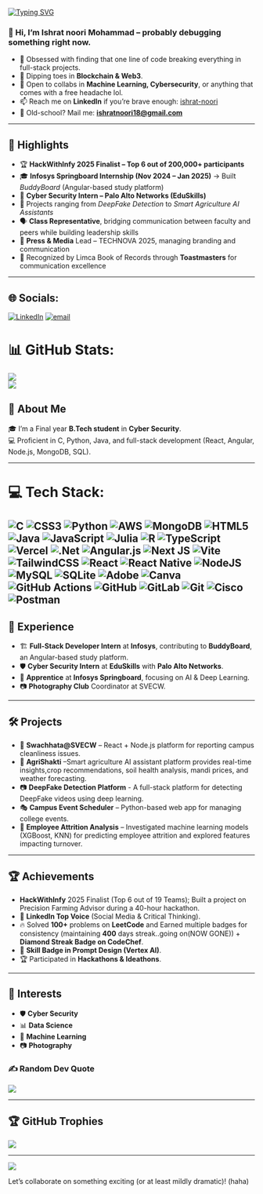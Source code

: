 
[![Typing SVG](https://readme-typing-svg.herokuapp.com?font=Fira+Code&size=26&pause=1000&color=F75C7E&width=800&lines=Welcome+to+my+GitHub+-+I%27m+Ishrat+Noori+Mohammad)](https://git.io/typing-svg)

### 👋 Hi, I’m Ishrat noori Mohammad – probably debugging something right now.

- 👀 Obsessed with finding that one line of code breaking everything in full-stack projects.  
- 🌱 Dipping toes in **Blockchain & Web3**.
- 💞️ Open to collabs in **Machine Learning, Cybersecurity**, or anything that comes with a free headache lol. 
- 📫 Reach me on **LinkedIn** if you’re brave enough: [ishrat-noori](https://www.linkedin.com/in/ishrat-noori-4b3b70254)  
- 📧 Old-school? Mail me: **ishratnoori18@gmail.com**

---

## 🌟 Highlights
- 🏆 **HackWithInfy 2025 Finalist – Top 6 out of 200,000+ participants**  
- 🎓 **Infosys Springboard Internship (Nov 2024 – Jan 2025)** → Built *BuddyBoard* (Angular-based study platform)   
- 🔐 **Cyber Security Intern – Palo Alto Networks (EduSkills)**  
- 🤖 Projects ranging from *DeepFake Detection* to *Smart Agriculture AI Assistants*
- 🗣️ **Class Representative**, bridging communication between faculty and peers while building leadership skills
- 🎤 **Press & Media** Lead – TECHNOVA 2025, managing branding and communication
- 🏅 Recognized by Limca Book of Records through **Toastmasters** for communication excellence

---


## 🌐 Socials:
[![LinkedIn](https://img.shields.io/badge/LinkedIn-%230077B5.svg?logo=linkedin&logoColor=white)](https://linkedin.com/in/ishrat-noori-4b3b70254) [![email](https://img.shields.io/badge/Email-D14836?logo=gmail&logoColor=white)](mailto:ishratnoori18@gmail.com) 


# 📊 GitHub Stats:

![](https://nirzak-streak-stats.vercel.app/?user=Ishratnoori&theme=dark&hide_border=false)<br/>
![](https://github-readme-stats.vercel.app/api/top-langs/?username=Ishratnoori&theme=dark&hide_border=false&include_all_commits=false&count_private=false&layout=compact)



## 🚀 About Me  
🎓 I’m a Final year **B.Tech student** in **Cyber Security**.  
💻 Proficient in C, Python, Java, and full-stack development (React, Angular, Node.js, MongoDB, SQL).  

---
# 💻 Tech Stack:
![C](https://img.shields.io/badge/c-%2300599C.svg?style=for-the-badge&logo=c&logoColor=white) ![CSS3](https://img.shields.io/badge/css3-%231572B6.svg?style=for-the-badge&logo=css3&logoColor=white) ![Python](https://img.shields.io/badge/python-3670A0?style=for-the-badge&logo=python&logoColor=ffdd54) ![AWS](https://img.shields.io/badge/AWS-%23FF9900.svg?style=for-the-badge&logo=amazon-aws&logoColor=white)   ![MongoDB](https://img.shields.io/badge/MongoDB-%234ea94b.svg?style=for-the-badge&logo=mongodb&logoColor=white) ![HTML5](https://img.shields.io/badge/html5-%23E34F26.svg?style=for-the-badge&logo=html5&logoColor=white) ![Java](https://img.shields.io/badge/java-%23ED8B00.svg?style=for-the-badge&logo=openjdk&logoColor=white) ![JavaScript](https://img.shields.io/badge/javascript-%23323330.svg?style=for-the-badge&logo=javascript&logoColor=%23F7DF1E) ![Julia](https://img.shields.io/badge/-Julia-9558B2?style=for-the-badge&logo=julia&logoColor=white) ![R](https://img.shields.io/badge/r-%23276DC3.svg?style=for-the-badge&logo=r&logoColor=white) ![TypeScript](https://img.shields.io/badge/typescript-%23007ACC.svg?style=for-the-badge&logo=typescript&logoColor=white)  ![Vercel](https://img.shields.io/badge/vercel-%23000000.svg?style=for-the-badge&logo=vercel&logoColor=white) ![.Net](https://img.shields.io/badge/.NET-5C2D91?style=for-the-badge&logo=.net&logoColor=white)  ![Angular.js](https://img.shields.io/badge/angular.js-%23E23237.svg?style=for-the-badge&logo=angularjs&logoColor=white) ![Next JS](https://img.shields.io/badge/Next-black?style=for-the-badge&logo=next.js&logoColor=white) ![Vite](https://img.shields.io/badge/vite-%23646CFF.svg?style=for-the-badge&logo=vite&logoColor=white) ![TailwindCSS](https://img.shields.io/badge/tailwindcss-%2338B2AC.svg?style=for-the-badge&logo=tailwind-css&logoColor=white)  ![React](https://img.shields.io/badge/react-%2320232a.svg?style=for-the-badge&logo=react&logoColor=%2361DAFB) ![React Native](https://img.shields.io/badge/react_native-%2320232a.svg?style=for-the-badge&logo=react&logoColor=%2361DAFB) ![NodeJS](https://img.shields.io/badge/node.js-6DA55F?style=for-the-badge&logo=node.js&logoColor=white) ![MySQL](https://img.shields.io/badge/mysql-4479A1.svg?style=for-the-badge&logo=mysql&logoColor=white) ![SQLite](https://img.shields.io/badge/sqlite-%2307405e.svg?style=for-the-badge&logo=sqlite&logoColor=white) ![Adobe](https://img.shields.io/badge/adobe-%23FF0000.svg?style=for-the-badge&logo=adobe&logoColor=white) ![Canva](https://img.shields.io/badge/Canva-%2300C4CC.svg?style=for-the-badge&logo=Canva&logoColor=white)  ![GitHub Actions](https://img.shields.io/badge/github%20actions-%232671E5.svg?style=for-the-badge&logo=githubactions&logoColor=white) ![GitHub](https://img.shields.io/badge/github-%23121011.svg?style=for-the-badge&logo=github&logoColor=white) ![GitLab](https://img.shields.io/badge/gitlab-%23181717.svg?style=for-the-badge&logo=gitlab&logoColor=white) ![Git](https://img.shields.io/badge/git-%23F05033.svg?style=for-the-badge&logo=git&logoColor=white) ![Cisco](https://img.shields.io/badge/cisco-%23049fd9.svg?style=for-the-badge&logo=cisco&logoColor=black) ![Postman](https://img.shields.io/badge/Postman-FF6C37?style=for-the-badge&logo=postman&logoColor=white) 
---

## 💼 Experience  
- 🏗 **Full-Stack Developer Intern** at **Infosys**, contributing to **BuddyBoard**, an Angular-based study platform. 
- 🛡 **Cyber Security Intern** at **EduSkills** with **Palo Alto Networks**.  
- 🧠 **Apprentice** at **Infosys Springboard**, focusing on AI & Deep Learning.   
- 📷 **Photography Club** Coordinator at SVECW.
---

## 🛠 Projects  

- 🏢 **Swachhata@SVECW** – React + Node.js platform for reporting campus cleanliness issues.
- 🌱 **AgriShakti** –Smart agriculture AI assistant platform provides real-time insights,crop recommendations, soil health analysis, mandi prices, and weather forecasting.
- 📷 **DeepFake Detection Platform** - A full-stack platform for detecting DeepFake videos using deep learning. 
- 🎭 **Campus Event Scheduler** – Python-based web app for managing college events.  
- 🏢 **Employee Attrition Analysis** – Investigated machine learning models (XGBoost, KNN) for predicting employee attrition and explored features impacting turnover.
---

## 🏆 Achievements  
- **HackWithInfy** 2025 Finalist (Top 6 out of 19 Teams); Built a project on Precision Farming Advisor during a 40-hour hackathon.
- 🏅 **LinkedIn Top Voice** (Social Media & Critical Thinking).
- 🔥 Solved **100+** problems on **LeetCode** and Earned multiple badges for consistency (maintaining **400** days streak..going on(NOW GONE)) + **Diamond Streak Badge on CodeChef**.  
- 🤖 **Skill Badge in Prompt Design (Vertex AI)**.  
- 🏆 Participated in **Hackathons & Ideathons**.  

---
## 🎯 Interests  
- 🛡 **Cyber Security**  
- 📊 **Data Science**  
- 🤖 **Machine Learning**  
- 📷 **Photography**  

### ✍️ Random Dev Quote
![](https://quotes-github-readme.vercel.app/api?type=horizontal&theme=radical)

---
## 🏆 GitHub Trophies
![](https://github-profile-trophy.vercel.app/?username=Ishratnoori&theme=radical&no-frame=false&no-bg=true&margin-w=4)


---
[![](https://visitcount.itsvg.in/api?id=Ishratnoori&icon=0&color=0)](https://visitcount.itsvg.in)


Let’s collaborate on something exciting (or at least mildly dramatic)! (haha)
